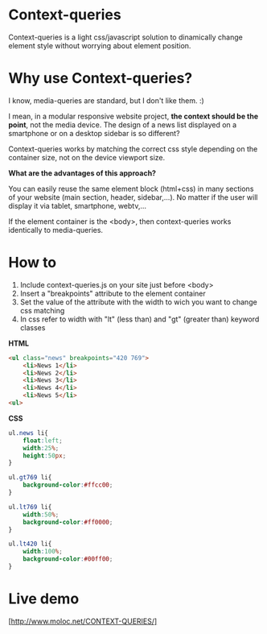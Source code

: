 Context-queries
===============

Context-queries is a light css/javascript solution to dinamically change element style without worrying about element position.

# Why use Context-queries?
I know, media-queries are standard, but I don't like them. :)

I mean, in a modular responsive website project, <b>the context should be the point</b>, not the media device.
The design of a news list displayed on a smartphone or on a desktop sidebar is so different?

Context-queries works by matching the correct css style depending on the container size, not on the device viewport size.

<b>What are the advantages of this approach?</b>

You can easily reuse the same element block (html+css) in many sections of your website (main section, header, sidebar,...).
No matter if the user will display it via tablet, smartphone, webtv,...

If the element container is the &lt;body&gt;, then context-queries  works identically to media-queries.

# How to

1) Include context-queries.js on your site just before &lt;body&gt;<br>
2) Insert a "breakpoints" attribute to the element container<br>
3) Set the value of the attribute with the width to wich you want to change css matching<br>
4) In css refer to width with "lt" (less than) and "gt" (greater than) keyword classes<br>

<b>HTML</b>

```html
<ul class="news" breakpoints="420 769">
	<li>News 1</li>
	<li>News 2</li>
	<li>News 3</li>
	<li>News 4</li>
	<li>News 5</li>
<ul>
```

<b>CSS</b>

```css
ul.news li{
	float:left;
	width:25%;
	height:50px;
}

ul.gt769 li{
	background-color:#ffcc00;
}

ul.lt769 li{
	width:50%;
	background-color:#ff0000;
}

ul.lt420 li{
	width:100%;
	background-color:#00ff00;
}
```

# Live demo
[http://www.moloc.net/CONTEXT-QUERIES/]
	
